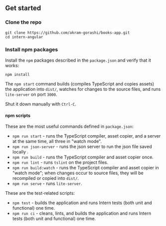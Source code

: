 ## Get started

### Clone the repo

```shell
git clone https://github.com/akram-gorashi/books-app.git
cd intern-angular
```

### Install npm packages

Install the `npm` packages described in the `package.json` and verify that it works:

```shell
npm install
```

The `npm start` command builds (compiles TypeScript and copies assets) the application into `dist/`, watches for changes to the source files, and runs `lite-server` on port `3000`.

Shut it down manually with `Ctrl-C`.

#### npm scripts

These are the most useful commands defined in `package.json`:

* `npm run start` - runs the TypeScript compiler, asset copier, and a server at the same time, all three in "watch mode".
* `npm run json-server` - runs the json server to run the json file saved locally .
* `npm run build` - runs the TypeScript compiler and asset copier once.
* `npm run lint` - runs `tslint` on the project files.
* `npm run build:watch` - runs the TypeScript compiler and asset copier in "watch mode"; when changes occur to source files, they will be recompiled or copied into `dist/`.
* `npm run serve` - runs `lite-server`.

These are the test-related scripts:

* `npm test` - builds the application and runs Intern tests (both unit and functional) one time.
* `npm run ci` - cleans, lints, and builds the application and runs Intern tests (both unit and functional) one time.

